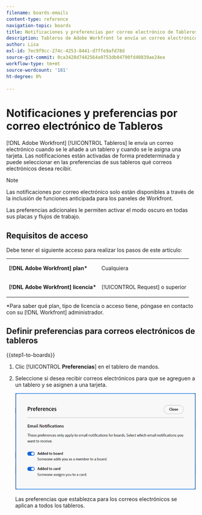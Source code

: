 ```yaml
---
filename: boards-emails
content-type: reference
navigation-topic: boards
title: Notificaciones y preferencias por correo electrónico de Tableros
description: Tableros de Adobe Workfront le envía un correo electrónico cuando se le añade a un tablero y cuando se le asigna una tarjeta.
author: Lisa
exl-id: 7ec9f9cc-274c-4253-8441-d7ffe9afd78d
source-git-commit: 0ca3428d7442564a9753db04790fd40839ae24ea
workflow-type: tm+mt
source-wordcount: '181'
ht-degree: 0%

---
```


# Notificaciones y preferencias por correo electrónico de Tableros

[!DNL Adobe Workfront] [!UICONTROL Tableros] le envía un correo electrónico cuando se le añade a un tablero y cuando se le asigna una tarjeta. Las notificaciones están activadas de forma predeterminada y puede seleccionar en las preferencias de sus tableros qué correos electrónicos desea recibir.

>[!NOTE]
>
>Las notificaciones por correo electrónico solo están disponibles a través de la inclusión de funciones anticipada para los paneles de Workfront.

<span class="preview">Las preferencias adicionales le permiten activar el modo oscuro en todas sus placas y flujos de trabajo.</span>

## Requisitos de acceso

Debe tener el siguiente acceso para realizar los pasos de este artículo:

<table style="table-layout:auto"> 
 <col> 
 </col> 
 <col> 
 </col> 
 <tbody> 
  <tr> 
   <td role="rowheader"><strong>[!DNL Adobe Workfront] plan*</strong></td> 
   <td> <p>Cualquiera</p> </td> 
  </tr> 
  <tr> 
   <td role="rowheader"><strong>[!DNL Adobe Workfront] licencia*</strong></td> 
   <td> <p>[!UICONTROL Request] o superior</p> </td> 
  </tr> 
 </tbody> 
</table>

&#42;Para saber qué plan, tipo de licencia o acceso tiene, póngase en contacto con su [!DNL Workfront] administrador.

## Definir preferencias para correos electrónicos de tableros

{{step1-to-boards}}

1. Clic [!UICONTROL **Preferencias**] en el tablero de mandos.
1. Seleccione si desea recibir correos electrónicos para que se agreguen a un tablero y se asignen a una tarjeta.

   ![Preferencias de correo electrónico de tableros](assets/boards-email-preferences.png)

   Las preferencias que establezca para los correos electrónicos se aplican a todos los tableros.

<!--

<div class="preview">

## Set the dark mode preference

>[!NOTE]
>
>If your organization's instance of Workfront has been onboarded to the Adobe Unified Experience, you can enable dark theme formatting for all of Adobe Experience Cloud through your preferences menu (your profile picture), and you will not see a separate dark mode option for Workfront Boards. For more information, see [Adobe Unified Experience for Workfront](/help/quicksilver/workfront-basics/navigate-workfront/workfront-navigation/adobe-unified-experience.md).

{{step1-to-boards}}

1. Click [!UICONTROL **Preferences**] on the boards dashboard.
1. In the Themes area, enable or disable Dark mode.

   The preference you set for dark mode applies to all of your boards and workstreams, and the dashboard.

</div>

-->
